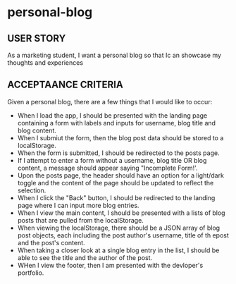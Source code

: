 # personal-blog

## USER STORY

As a marketing student, I want a personal blog so that Ic an showcase my thoughts and experiences

## ACCEPTAANCE CRITERIA

Given a personal blog, there are a few things that I would like to occur:

- When I load the app, I should be presented with the landing page containing a form with labels and inputs for username, blog title and blog content.
- When I submiut the form, then the blog post data should be stored to a localStorage.
- When the form is submitted, I should be redirected to the posts page.
- If I attempt to enter a form without a username, blog title OR blog content, a message should appear saying "Incomplete Form!'.
- Upon the posts page, the header should have an option for a light/dark toggle and the content of the page should be updated to reflect the selection.
- When I click the "Back" button, I should be redirected to the landing page where I can input more blog entries.
- When I view the main content, I should be presented with a lists of blog posts that are pulled from the localStorage.
- When viewing the localStorage, there should be a JSON array of blog post objects, each including the post author's username, title of th epost and the post's content.
- When taking a closer look at a single blog entry in the list, I should be able to see the title and the author of the post.
- WHen I view the footer, then I am presented with the devloper's portfolio.

